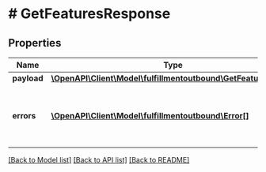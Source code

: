 # # GetFeaturesResponse

## Properties

Name | Type | Description | Notes
------------ | ------------- | ------------- | -------------
**payload** | [**\OpenAPI\Client\Model\fulfillmentoutbound\GetFeaturesResult**](GetFeaturesResult.md) |  | [optional]
**errors** | [**\OpenAPI\Client\Model\fulfillmentoutbound\Error[]**](Error.md) | A list of error responses returned when a request is unsuccessful. | [optional]

[[Back to Model list]](../../README.md#models) [[Back to API list]](../../README.md#endpoints) [[Back to README]](../../README.md)

